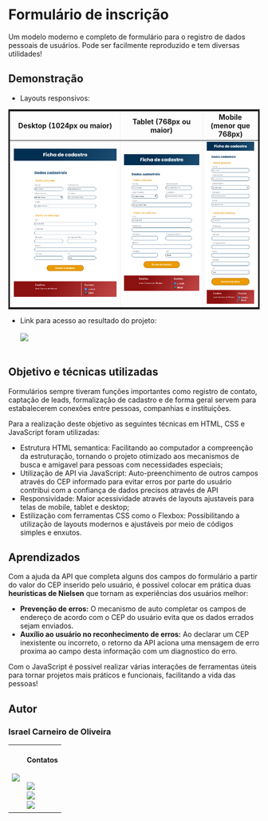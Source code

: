 # Formulário de inscrição

Um modelo moderno e completo de formulário para o registro de dados pessoais de usuários. Pode ser facilmente reproduzido e tem diversas utilidades!

## Demonstração

 - Layouts responsivos:

<table style="width: 100%; border: solid;" border="2px" cellspacing="0" cellpadding="1%">
  <tr>
    <th scope="col">Desktop (1024px ou maior)</th>
    <th scope="col">Tablet (768px ou maior)</th>
    <th scope="col">Mobile (menor que 768px)</th>
  </tr>
  <tr>
    <td width="40%"><img src="./assets/Designes Responsivos/screencapture-desktop.png" rel="Layout desktop" /></td>
    <td width="30%"><img src="./assets/Designes Responsivos/screencapture-tablet.png" rel="Layout tablet" /></td>
    <td width="20%"><img src="./assets/Designes Responsivos/screencapture-mobile.png" rel="Layout mobile" /></td>
  </tr>
</table>

 - Link para acesso ao resultado do projeto:<br><br>
 <a href="https://israel-carneiro.github.io/Formulario/" target="_blank"><img src="https://img.shields.io/badge/deploy-Formul%C3%A1rio-008000" rel="Deploy badge" /><a><br><br>

## Objetivo e técnicas utilizadas

Formulários sempre tiveram funções importantes como registro de contato, captação de leads, formalização de cadastro e de forma geral servem para estabalecerem conexões entre pessoas, companhias e instituições.

Para a realização deste objetivo as seguintes técnicas em HTML, CSS e JavaScript foram utilizadas:
 - Estrutura HTML semantica: Facilitando ao computador a compreenção da estruturação, tornando o projeto otimizado aos mecanismos de busca e amigavel para pessoas com necessidades especiais;
 - Utilização de API via JavaScript: Auto-preenchimento de outros campos através do CEP informado para evitar erros por parte do usuário contribui com a confiança de dados precisos através de API
 - Responsividade: Maior acessividade através de layouts ajustaveis para telas de mobile, tablet e desktop;
 - Estilização com ferramentas CSS como o Flexbox: Possibilitando a utilização de layouts modernos e ajustáveis por meio de códigos simples e enxutos.
 
## Aprendizados

Com a ajuda da API que completa alguns dos campos do formulário a partir do valor do CEP inserido pelo usuário, é possivel colocar em prática duas **heurísticas de Nielsen** que tornam as experiências dos usuários melhor:
 - **Prevenção de erros:** O mecanismo de auto completar os campos de endereço de acordo com o CEP do usuário evita que os dados errados sejam enviados.
 - **Auxílio ao usuário no reconhecimento de erros:** Ao declarar um CEP inexistente ou incorreto, o retorno da API aciona uma mensagem de erro proxima ao campo desta informação com um diagnostico do erro.

Com o JavaScript é possivel realizar várias interações de ferramentas úteis para tornar projetos mais práticos e funcionais, facilitando a vida das pessoas!

## Autor

### Israel Carneiro de Oliveira
 
<table border: none;" border="0" cellpadding="0">
 <td>
  <img width="200px" src="https://avatars.githubusercontent.com/u/113190387?s=400&u=3c497e66670ff827854b02bfd769529a19c9b5b1&v=4" rel="foto Israel Carneiro" />
 </td>
 <td>
  <h4>Contatos</h4><br>
  <a href="https://www.linkedin.com/in/israel-carneiro-de-oliveira" target="_blank"><img src="https://img.shields.io/badge/-LinkedIn-%230077B5?style=for-the-badge&logo=linkedin&logoColor=white" rel="LinkedIn" /></a><br>
  <a href="https://instagram.com/webcarneiro" target="_blank"><img src="https://img.shields.io/badge/-Instagram-%23E4405F?style=for-the-badge&logo=instagram&logoColor=white" rel="Instagran" /></a><br>
  <a href="https://www.frontendmentor.io/profile/Israel-Carneiro" target="_blank"><img src="https://img.shields.io/badge/-Frontend%20Mentor-5F3DC4?style=for-the-badge&logo=FrontendMentor&logoColor=white&link=" rel="FrontEnd Mentor" /><a>
 </td>
</table>

